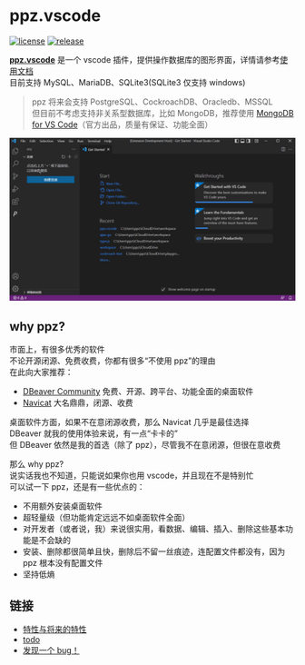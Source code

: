 # ppz.vscode
[![license](https://img.shields.io/github/license/ppz-pro/ppz.vscode)](https://github.com/ppz-pro/ppz.vscode/blob/main/LICENSE)
[![release](https://img.shields.io/github/release/ppz-pro/ppz.vscode)](https://github.com/ppz-pro/ppz.vscode/releases)

[**ppz.vscode**](https://marketplace.visualstudio.com/items?itemName=ppz.ppz) 是一个 vscode 插件，提供操作数据库的图形界面，详情请参考[使用文档](https://github.com/ppz-pro/ppz.vscode/wiki/%E4%BD%BF%E7%94%A8%E6%96%87%E6%A1%A3)  
目前支持 MySQL、MariaDB、SQLite3(SQLite3 仅支持 windows)  

> ppz 将来会支持 PostgreSQL、CockroachDB、Oracledb、MSSQL  
> 但目前不考虑支持非关系型数据库，比如 MongoDB，推荐使用 [MongoDB for VS Code](https://github.com/mongodb-js/vscode)（官方出品，质量有保证、功能全面）

![ppz.vscode](./other-files/ppz.vscode.gif)

## why ppz?
市面上，有很多优秀的软件  
不论开源闭源、免费收费，你都有很多“不使用 ppz”的理由  
在此向大家推荐：
+ [DBeaver Community](https://dbeaver.io/) 免费、开源、跨平台、功能全面的桌面软件
+ [Navicat](https://navicat.com.cn/) 大名鼎鼎，闭源、收费

桌面软件方面，如果不在意闭源收费，那么 Navicat 几乎是最佳选择  
DBeaver 就我的使用体验来说，有一点“卡卡的”  
但 DBeaver 依然是我的首选（除了 ppz），尽管我不在意闭源，但很在意收费  

那么 why ppz?  
说实话我也不知道，只能说如果你也用 vscode，并且现在不是特别忙  
可以试一下 ppz，还是有一些优点的：
+ 不用额外安装桌面软件
+ 超轻量级（但功能肯定远远不如桌面软件全面）
+ 对开发者（或者说，我）来说很实用，看数据、编辑、插入、删除这些基本功能是不会缺的
+ 安装、删除都很简单且快，删除后不留一丝痕迹，连配置文件都没有，因为 ppz 根本没有配置文件
+ 坚持低熵

## 链接
+ [特性与将来的特性](https://github.com/ppz-pro/ppz.vscode/wiki/%E7%89%B9%E6%80%A7%E4%B8%8E%E5%B0%86%E6%9D%A5%E7%9A%84%E7%89%B9%E6%80%A7)
+ [todo](https://github.com/ppz-pro/ppz.vscode/wiki/todo)
+ [发现一个 bug！](https://github.com/ppz-pro/ppz.vscode/issues)